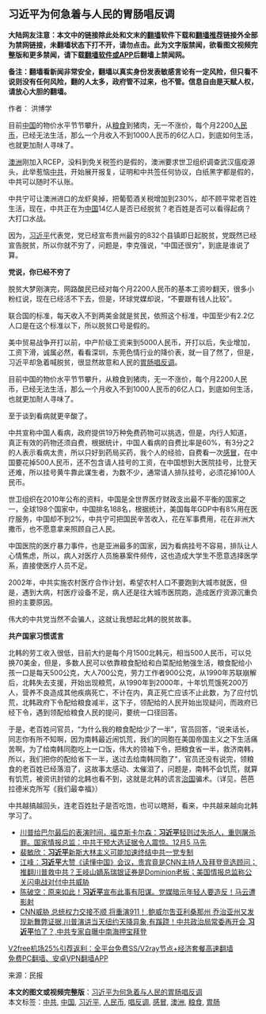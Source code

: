  <h2>习近平为何急着与人民的胃肠唱反调</h2> <p class="notice"><b>大陆网友注意：本文中的链接除此处和文末的<a href="https://github.com/bannedbook/fanqiang" >翻墙</a>软件下载和<a href="https://github.com/killgcd/justmysocks/blob/master/README.md">翻墙推荐</a>链接外全部为禁网链接，未翻墙状态下打不开，请勿点击。此为文字版禁闻，欲看图文视频完整版和更多禁闻，请下载<a href="https://github.com/bannedbook/fanqiang">翻墙软件或APP</a>后翻墙上禁闻网。</p><p>备注：翻墙看新闻非常安全，翻墙以真实身份发表敏感言论有一定风险，但只看不说则没有任何风险，翻的人太多，政府管不过来，也不管。信息自由是天赋人权，请放心大胆的翻墙。</b></p>  <div class="entry"> <p>作者： 洪博学</p> <p id="summary">目前<span class='wp_keywordlink_affiliate'><a href="https://www.bannedbook.org/" title="中国" target="_blank">中国</a></span>的物价水平节节攀升，从<a href="https://www.bannedbook.org/bnews/tag/%E7%B2%AE%E9%A3%9F/" class="st_tag internal_tag" rel="tag" title="标签 粮食 下的日志">粮食</a>到猪肉，无一不涨价，每个月2200<a href="https://www.bannedbook.org/bnews/tag/%e4%ba%ba%e6%b0%91%e5%b8%81/" class="st_tag internal_tag" rel="tag" title="标签 人民币 下的日志">人民币</a>，已经无法生活，那么一个月收入不到1000人民币的6亿人口，到底如何生活，也就更加耐人寻味了。</p> <p id="conimg"><a href="https://www.bannedbook.org/bnews/tag/%e6%be%b3%e6%b4%b2/" class="st_tag internal_tag" rel="tag" title="标签 澳洲 下的日志">澳洲</a>刚加入RCEP，没料到免关税签约是假的，澳洲要求世卫组织调查武汉瘟疫源头，此举惹恼<a href="https://www.bannedbook.org/bnews/tag/%e4%b8%ad%e5%85%b1/" class="st_tag internal_tag" rel="tag" title="标签 中共 下的日志">中共</a>，开始展开报复，证明和中共签任何协议，白纸黑字都是假的，中共可以随时不认账。</p> <p>中共宁可让澳洲进口的龙虾臭掉，把葡萄酒关税增加到230%，却不顾平常老百姓生活，现在，中共正在为<a href="https://www.bannedbook.org/bnews/tag/%E4%B8%AD%E5%9B%BD/" class="st_tag internal_tag" rel="tag" title="标签 中国 下的日志">中国</a>14亿人是否已经脱贫？老百姓是否可以看得起病？大打口水战。</p> <p>因为，<a href="https://www.bannedbook.org/bnews/tag/%e4%b9%a0%e8%bf%91%e5%b9%b3/" class="st_tag internal_tag" rel="tag" title="标签 习近平 下的日志">习近平</a>代表党，党已经宣布贵州最穷的832个县镇即日起脱贫，党既然已经宣告脱贫，所以你就不穷了，问题是，李克强说，“中国还很穷”，到底是谁说了算。</p>  <p><strong>党说，你已经不穷了</strong></p> <p>脱贫大梦刚演完，网路酸民已经对每个月2200人民币的基本工资吵翻天，很多小粉红说，现在已经活不下去，但是，环球党媒却说，“不要跟有钱人比较”。</p> <p>联合国的标准，每天收入不到两美金就是贫民，依照这个标准，中国至少有2.2亿人口是在这个标准以下，所以脱贫口号是假的。</p> <p>美中贸易战争开打以前，中产阶级工资来到5000人民币，开打以后，失业增加，工资下滑，诚属必然，看看深圳，东莞色情行业的降价表，就一目了然了，但是，习近平却急着喊脱贫，很显然故意和人民的<a href="https://www.bannedbook.org/bnews/tag/%E8%83%83%E8%82%A0/" class="st_tag internal_tag" rel="tag" title="标签 胃肠 下的日志">胃肠</a><a href="https://www.bannedbook.org/bnews/tag/%E5%94%B1%E5%8F%8D%E8%B0%83/" class="st_tag internal_tag" rel="tag" title="标签 唱反调 下的日志">唱反调</a>。</p> <p>目前中国的物价水平节节攀升，从粮食到猪肉，无一不涨价，每个月2200人民币，已经无法生活，那么一个月收入不到1000人民币的6亿人口，到底如何生活，也就更加耐人寻味了。</p>  <p>至于谈到看病就更辛酸了。</p> <p>中共宣称中国人看病，政府提供19万种免费药物可以挑选，但是，内行人知道，真正有效的药物还须自费，根据统计，中国人看病的自费比率是60%，有3分之2的人表示看病太贵，所以只好到药局买药，我个人的经验，自费看一次<a href="https://www.bannedbook.org/bnews/tag/%E6%84%9F%E5%86%92/" class="st_tag internal_tag" rel="tag" title="标签 感冒 下的日志">感冒</a>，在中国要花掉500人民币，还不包含请人挂号的工资，在中国想到大医院挂号，比登天还难，所以挂号黄牛靠此谋生者，为数不少，通常请人排队挂号，必须花掉100人民币。</p> <p>世卫组织在2010年公布的资料，中国是全世界医疗财政支出最不平衡的国家之一，全球198个国家中，中国排名188名，根据统计，美国每年GDP中有8%用在医疗服务，中国却不到2%，中共宁可把国民辛苦收入，花在军事费用，花在非洲大撒币，也不愿意拿来照顾自己人民。</p> <p>中国医院的医疗暴力事件，也是亚洲最多的国家，因为看病挂号不容易，排队让人心情焦虑，所以，病人对医疗人员施暴案件频传，这也造成大学生不愿意选择医学系，直接使医疗人员不足。</p> <p>2002年，中共实施农村医疗合作计划，希望农村人口不要跑到大城市就医，但是，遇到大病，村医疗设备不足，病人还是往大城市医院跑，造成医疗资源沉重负担的主要原因。</p>  <p>伟大的中共党当然不会骗人，这就让我想起北韩的脱贫故事。</p> <p><strong>共产国家习惯谎言</strong></p> <p>北韩的劳工收入很低，目前大约是每个月1500北韩元，相当500人民币，可以兑换70美金，但是，多数人民可以依靠粮食配给和白菜配给勉强生活，粮食配给小孩一口是每天500公克，大人700公克，劳力工作者900公克，从1990年苏联崩解后，北韩失去支援，开始出现粮荒，从1990年到2000年，十年饥荒饿死200万人，营养不良造成其他疾病死亡，不计在内，真正死亡应该不止此数，为了应付饥荒，北韩政府下令配给粮食减半，这下子，领配给的人民开始出现疑问，而政府已经下令，遇到领配给粮食人民的提问，要统一口径回答。</p> <p>于是，老百姓问官员，“为什么我的粮食配给少了一半”，官员回答，“说来话长，同志你有所不知啊，因为南韩最近闹饥荒，我们的同胞在美国帝国主义之下生活痛苦啊，为了给南韩同胞吃上一口饭，伟大的领袖下令，把粮食省一半，救济南韩，所以，我们把你的配给省下一半，送过去给南韩同胞了”，官员还没有说完，领粮食的老百姓已经落泪了，这故事太感动、太催泪了，问题是，南韩不会饥荒，就算有饥荒，被资讯封锁的北韩也看不到，这就是北韩的谎言<span class='wp_keywordlink'><a href="https://www.bannedbook.org/forum24/topic8925.html" title="《治国大道》" target="_blank">治国</a></span>骗术。（详见，芭芭拉德米克所写《我们最幸福》）</p> <p>中共越搞越回头，连老百姓肚子是否吃饱，也可以瞎掰，看来，中共越来越向北韩学习了。</p>  <ul class='op-related-articles' title='相关阅读'> <li><a href='https://www.bannedbook.org/bnews/bannedvideo/20201205/1442354.html' target='_blank'>川普给巴尔最后的表演时间，福克斯卡尔森：<b>习近平</b>轻则过失杀人，重则屠杀罪。国家情报总监：中共干预大选证据令人震惊。12月5  马先</a></li> <li><a href='https://www.bannedbook.org/bnews/headline/20201205/1442293.html' target='_blank'>裴敏欣：<b>习近平</b>新斯大林主义可能加速终结中共一党专制</a></li> <li><a href='https://www.bannedbook.org/bnews/cbnews/20201204/1442130.html' target='_blank'>江峰：<b>习近平</b>大赞《读懂中国》会议，贵宾竟是CNN主持人及拜登竞选顾问；推翻川普救中共？王岐山嫡系瑞银证券是Dominion老板；美国情报总监称公关闪电战对付中共威胁</a></li> <li><a href='https://www.bannedbook.org/bnews/cbnews/20201204/1442087.html' target='_blank'>陈破空：原来如此！<b>习近平</b>宣布此事有阳谋。党媒暗示年轻人要造反！马云遭影射</a></li> <li><a href='https://www.bannedbook.org/bnews/bannedvideo/20201204/1442072.html' target='_blank'>CNN威胁 总统权力交接不顺 将重演911！,鲍威尔吿亚利桑那州  乔治亚州又发现新舞弊证据,川普演讲当天纽约天降异象,有蹊跷！中共政治局常委再开会    <b>习近平</b>怕了？,中共专家自曝中南海押宝拜登</a></li> </ul> <p class="texttj"> <a href="https://github.com/bannedbook/fanqiang/wiki/V2ray%E6%9C%BA%E5%9C%BA" target="_blank">V2free机场25%引荐返利：全平台免费SS/V2ray节点+经济套餐高速翻墙</a><br/> <a href="https://github.com/bannedbook/fanqiang/wiki/%E7%A6%81%E9%97%BB%E7%BD%91%E5%AE%89%E5%8D%93%E7%BF%BB%E5%A2%99%E6%96%B0%E9%97%BBAPP" target="_blank">免费PC翻墙、安卓VPN翻墙APP</a></p><p> 来源：民报 </p><a name='sharetosocial'></a>       <div><b>本文的图文或视频完整版</b>：<a href='https://www.bannedbook.org/bnews/comments/20201205/1442506.html'>习近平为何急着与人民的胃肠唱反调</a></div>  </div><!--END ENTRY--> <div class="postfooter"> <div>本文标签：<a href="https://www.bannedbook.org/bnews/tag/%e4%b8%ad%e5%85%b1/" rel="tag">中共</a>, <a href="https://www.bannedbook.org/bnews/tag/%E4%B8%AD%E5%9B%BD/" rel="tag">中国</a>, <a href="https://www.bannedbook.org/bnews/tag/%e4%b9%a0%e8%bf%91%e5%b9%b3/" rel="tag">习近平</a>, <a href="https://www.bannedbook.org/bnews/tag/%e4%ba%ba%e6%b0%91%e5%b8%81/" rel="tag">人民币</a>, <a href="https://www.bannedbook.org/bnews/tag/%E5%94%B1%E5%8F%8D%E8%B0%83/" rel="tag">唱反调</a>, <a href="https://www.bannedbook.org/bnews/tag/%E6%84%9F%E5%86%92/" rel="tag">感冒</a>, <a href="https://www.bannedbook.org/bnews/tag/%e6%be%b3%e6%b4%b2/" rel="tag">澳洲</a>, <a href="https://www.bannedbook.org/bnews/tag/%E7%B2%AE%E9%A3%9F/" rel="tag">粮食</a>, <a href="https://www.bannedbook.org/bnews/tag/%E8%83%83%E8%82%A0/" rel="tag">胃肠</a></div>  </div><!--END POSTFOOTER--> 